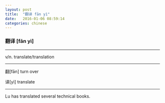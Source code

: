 ```yaml
---
layout: post
title:  "翻译 fān yì"
date:   2016-01-06 08:59:14
categories: chinese
---
```

### 翻译 [fān yì]
-----------

v/n. translate/translation

-----------

  翻[fān] turn over

  译[yì] translate  

-----------

Lu has translated several technical books.
